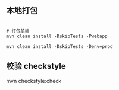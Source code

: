 
## 本地打包
```shell

# 打包前端
mvn clean install -DskipTests -Pwebapp

mvn clean install -DskipTests -Denv=prod

```

## 校验 checkstyle
mvn checkstyle:check 

